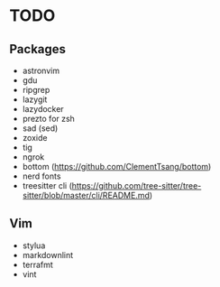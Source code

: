 # TODO

## Packages

- astronvim
- gdu
- ripgrep
- lazygit
- lazydocker
- prezto for zsh
- sad (sed)
- zoxide
- tig
- ngrok
- bottom (<https://github.com/ClementTsang/bottom>)
- nerd fonts
- treesitter cli (<https://github.com/tree-sitter/tree-sitter/blob/master/cli/README.md>)

## Vim

- stylua
- markdownlint
- terrafmt
- vint
